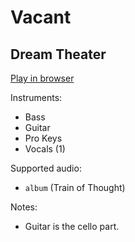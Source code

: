 # Vacant

## Dream Theater


[Play in browser](http://pages.cs.wisc.edu/~tolly/customs/?title=vacant&artist=dream-theater)

Instruments:

  * Bass
  * Guitar
  * Pro Keys
  * Vocals (1)

Supported audio:

  * `album` (Train of Thought)

Notes:

  * Guitar is the cello part.

